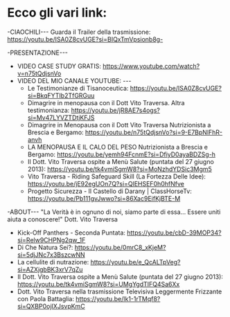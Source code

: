 # Ecco gli vari link:

-CIAOCHILI---
Guarda il Trailer della trasmissione: https://youtu.be/ISA0Z8cvUGE?si=BIQxTmVpsionb8g-

-PRESENTAZIONE---
- VIDEO CASE STUDY GRATIS: https://www.youtube.com/watch?v=n75tQdjsnVo
- VIDEO DEL MIO CANALE YOUTUBE: ---
  - Le Testimonianze di Tisanoceutica: https://youtu.be/ISA0Z8cvUGE?si=BkqFYTIb2TfGRGuu
  - Dimagrire in menopausa con il Dott Vito Traversa. Altra testimonianza:    https://youtu.be/jR8AE7s4ogs?si=Mv47LYVZTDtjKFJS
  - Dimagrire in Menopausa con il Dott Vito Traversa Nutrizionista a Brescia e Bergamo: https://youtu.be/n75tQdjsnVo?si=9-E7BpNlFhR-anvh
  - LA MENOPAUSA E IL CALO DEL PESO Nutrizionista a Brescia e Bergamo: https://youtu.be/yemh94FcnmE?si=DfiyD0ayaBDZSg-h
  - Il Dott. Vito Traversa ospite a Menù Salute (puntata del 27 giugno 2013): https://youtu.be/tk4vmiSgmW8?si=MoNzhdYDSic3Mgm5
  - Vito Traversa - Riding Safeguard Skill (La Fortezza Delle Idee): https://youtu.be/jE92egUOn7Q?si=QlEHSEF0h0hfNfve
  - Progetto Sicurezza - Il Castello di Darany | ClassHorseTv: https://youtu.be/Pb111gvJwwo?si=86Xac9EifKjBTE-M

-ABOUT---
"La Verità è in ognuno di noi,
siamo parte di essa... Essere uniti
aiuta a conoscere!"
Dott. Vito Traversa

- Kick-Off Panthers - Seconda Puntata: https://youtu.be/cbD-39MOP34?si=Relw9CHPNg2qw_1F
- Di Che Natura Sei?: https://youtu.be/0mrC8_xKjeM?si=5djJNc7x3BszcwNN
- La cellulite di nutrazione: https://youtu.be/e_QcALTpVeg?si=AZXjgbBK3xrV7qZu
- Il Dott. Vito Traversa ospite a Menù Salute (puntata del 27 giugno 2013): https://youtu.be/tk4vmiSgmW8?si=UMgYgdTIFQ4Sa6Xx
- Dott. Vito Traversa nella trasmissione Televisiva Leggermente Frizzante con Paola Battaglia: https://youtu.be/lk1-1rTMqf8?si=QXBP0ojIXJsvpKmC




 





  




